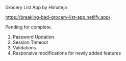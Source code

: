 Grocery List App by Himateja

https://breaking-bad-grocery-list-app.netlify.app/

Pending for complete.
1. Password Updation
2. Session Timeout
3. Validations
3. Responsive modifications for newly added features